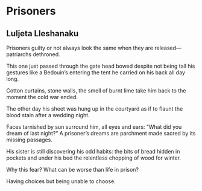 # Prisoners
## Luljeta Lleshanaku
Prisoners
guilty or not
always look the same when they are released—
patriarchs dethroned.

This one just passed through the gate
head bowed despite not being tall
his gestures like a Bedouin’s
entering the tent
he carried on his back all day long.

Cotton curtains, stone walls, the smell of burnt lime
take him back to the moment
the cold war ended.

The other day his sheet was hung up in the courtyard
as if to flaunt the blood stain
after a wedding night.

Faces tarnished by sun
surround him, all eyes and ears:
“What did you dream of last night?”
A prisoner’s dreams
are parchment
made sacred by its missing passages.

His sister is still discovering his odd habits:
the bits of bread hidden in pockets and under his bed
the relentless chopping of wood for winter.

Why this fear?
What can be worse than life in prison?

Having choices
but being unable to choose.